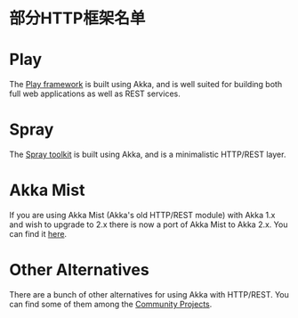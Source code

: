 # 部分HTTP框架名单

Play
====

The [Play framework](http://www.playframework.com) is built using Akka, and is well suited for building both full web applications as well as REST services.

Spray
=====

The [Spray toolkit](http://spray.io) is built using Akka, and is a minimalistic HTTP/REST layer.

Akka Mist
=========

If you are using Akka Mist (Akka's old HTTP/REST module) with Akka 1.x and wish to upgrade to 2.x
there is now a port of Akka Mist to Akka 2.x. You can find it [here](https://github.com/thenewmotion/akka-http).

Other Alternatives
==================

There are a bunch of other alternatives for using Akka with HTTP/REST. You can find some of them
among the [Community Projects](http://akka.io/community).
